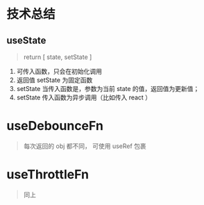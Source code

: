# 技术总结

## useState
> return  [ state, setState ]

1. 可传入函数，只会在初始化调用
2. 返回值 setState 为固定函数
3. setState 当传入函数是，参数为当前 state 的值，返回值为更新值；
4. setState 传入函数为异步调用（比如传入 react ） 

# useDebounceFn

> 每次返回的 obj 都不同， 可使用 useRef 包裹

# useThrottleFn

> 同上
